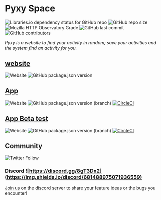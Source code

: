 # Pyxy Space
![Libraries.io dependency status for GitHub repo](https://img.shields.io/librariesio/github/PyxySpace/www)
![GitHub repo size](https://img.shields.io/github/repo-size/PyxySpace/www)
![Mozilla HTTP Observatory Grade](https://img.shields.io/mozilla-observatory/grade-score/pyxy.space?publish)
![GitHub last commit](https://img.shields.io/github/last-commit/PyxySpace/www)
![GitHub contributors](https://img.shields.io/github/contributors/PyxySpace/www)

_Pyxy is a website to find your activity in random; save your activities and the system find an activity for you._

## [website](https://www.pyxy.space)
![Website](https://img.shields.io/website?down_color=red&down_message=offline&up_color=brightgreen&up_message=online&url=https%3A%2F%2Fwww.pyxy.space)
![GitHub package.json version](https://img.shields.io/github/package-json/v/PyxySpace/www?label=Website%20version)

## [App](https://app.pyxy.space)
![Website](https://img.shields.io/website?down_color=red&down_message=offline&label=App&up_color=brightgreen&up_message=online&url=https%3A%2F%2Fapp.pyxy.space)
![GitHub package.json version (branch)](https://img.shields.io/github/package-json/v/PyxySpace/App/master?label=App%20Version)
[![CircleCI](https://circleci.com/gh/PyxySpace/App/tree/master.svg?style=svg)](https://circleci.com/gh/PyxySpace/App/tree/master)

## [App Beta test](https://beta.pyxy.space)
![Website](https://img.shields.io/website?down_color=red&down_message=offline&label=App%20BETA&up_color=orange&up_message=online&url=https%3A%2F%2Fbeta.pyxy.space)
![GitHub package.json version (branch)](https://img.shields.io/github/package-json/v/PyxySpace/App/develop?color=orange&label=App%20Beta%20Version)
[![CircleCI](https://circleci.com/gh/PyxySpace/App/tree/develop.svg?style=svg)](https://circleci.com/gh/PyxySpace/App/tree/develop)

## Community
![Twitter Follow](https://img.shields.io/twitter/follow/Pyxy_space?style=social)
### Discord ![https://discord.gg/8gT3Dx2](https://img.shields.io/discord/681488975071936559)
[Join us](https://discord.gg/8gT3Dx2) on the discord server to share your feature ideas or the bugs you encounter! 

